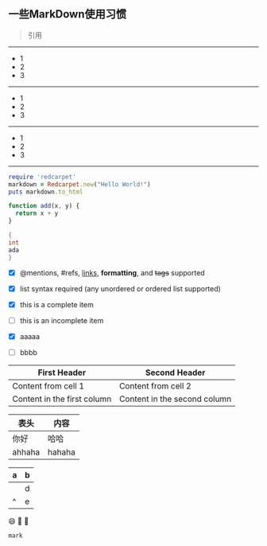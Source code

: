 一些MarkDown使用习惯
---
>引用
---
- 1
- 2
- 3
---
* 1
* 2
* 3
---
+ 1
+ 2
+ 3
---
```ruby
require 'redcarpet'
markdown = Redcarpet.new("Hello World!")
puts markdown.to_html
```
```javascript {.class1 .class}
function add(x, y) {
  return x + y
}
```

```java {.line-numbers} 
{
int
ada
}
```

- [x] @mentions, #refs, [links](), **formatting**, and <del>tags</del> supported
- [x] list syntax required (any unordered or ordered list supported)
- [x] this is a complete item
- [ ] this is an incomplete item

- [x] aaaaa
- [ ] bbbb

First Header | Second Header
------------ | -------------
Content from cell 1 | Content from cell 2
Content in the first column | Content in the second column

表头  | 内容
---- |----
你好|哈哈
ahhaha |hahaha 


|a   |  b|
|----|----|
|   |d|
|^  |e|


:smile:
:boy:
:girl:


`mark`



